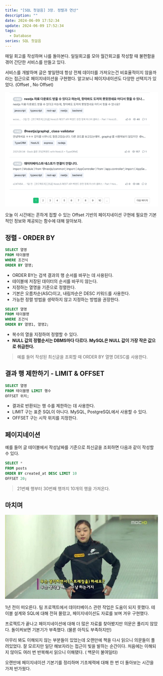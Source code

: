 ```yaml
---
title: "[SQL 첫걸음] 3장. 정렬과 연산"
description: ""
date: 2024-06-09 17:52:34
update: 2024-06-09 17:52:34
tags:
  - Database
series: SQL 첫걸음 
---
```


매일 회고를 작성하며 나를 돌아본다. 일일회고를 모아 월간회고를 작성할 때 불편함을 겪어 간단한 서비스를 만들고 있다.

서비스를 개발하며 글은 쌓일텐데 항상 전체 데이터를 가져오는건 비효율적이지 않을까라는 접근으로 페이지네이션을 구현했다. 알고보니 페이지네이션도 다양한 선택지가 있었다. (Offset , No Offset)

![인프런 질문 & 답변](images/offset-pagination.png)

오늘 이 시간에는 흔하게 접할 수 있는 Offset 기반의 페이지네이션 구현에 필요한 기본적인 정보와 제공되는 함수에 대해 알아보자.

## 정렬 - ORDER BY

```sql
SELECT 열명
FROM 테이블명
WHERE 조건식
ORDER BY 열명;
```

- ORDER BY는 검색 결과의 행 순서를 바꾸는 데 사용된다.
- 테이블에 저장된 데이터의 순서를 바꾸지 않는다.
- 지정하는 열명을 기준으로 정렬한다.
- 기본은 오름차순(ASC)이고, 내림차순은 DESC 키워드를 사용한다.
- 가능한 정렬 방법을 생략하지 않고 지정하는 방법을 권장한다.

```sql
SELECT 열명
FROM 테이블명
WHERE 조건식
ORDER BY 열명1, 열명2;
```

- 복수의 열을 지정하여 정렬할 수 있다.
- **NULL 값의 정렬순서는 DBMS마다 다르다. MySQL은 NULL 값이 가장 작은 값으로 취급한다.**

> 예를 들어 작성된 최신글을 조회할 때 ORDER BY 열명 DESC를 사용한다.

## 결과 행 제한하기 - LIMIT & OFFSET

```sql
SELECT 열명
FROM 테이블명 LIMIT 행수
OFFSET 위치;
```

- 결과로 반환되는 행 수를 제한하는 데 사용한다.
- LIMIT 구는 표준 SQL이 아니다. MySQL, PostgreSQL에서 사용할 수 있다.
- OFFSET 구는 시작 위치를 지정한다.

## 페이지네이션

예를 들어 글 테이블에서 작성날짜를 기준으로 최신글을 조회하면 다음과 같이 작성할 수 있다.

```sql
SELECT *
FROM posts
ORDER BY created_at DESC LIMIT 10
OFFSET 20;
```

> 21번째 행부터 30번째 행까지 10개의 행을 가져온다.

## 마치며

![김연아 - 무슨 생각을 해... 그냥 하는거지](images/kim-yuna.jpeg)

1년 전이 떠오른다. 팀 프로젝트에서 데이터베이스 관련 작업은 도움이 되지 못했다. 테이블 설계와 SQL에 대해 전혀 몰랐고, 페이지네이션도 자료를 보며 겨우 구현했다.

프로젝트가 끝나고 페이지네이션에 대해 더 많은 자료를 찾아봤지만 의문은 풀리지 않았다. 돌이켜보면 기본기가 부족했다. (물론 아직도 부족하지만)

아무리 봐도 이해되지 않는 부분들이 있었는데 오랜만에 책을 다시 읽으니 의문들이 풀려있었다. 잘 모르지만 일단 해보자라는 접근이 빛을 발하는 순간이다. 처음에는 이해되지 않아도 여러 번 반복해서 읽으니 이해됐다. (
백문이 불여일타)

오랜만에 페이지네이션 기본기를 정리하며 기초체력에 대해 한 번 더 돌아보는 시간을 가져 반가웠다.
